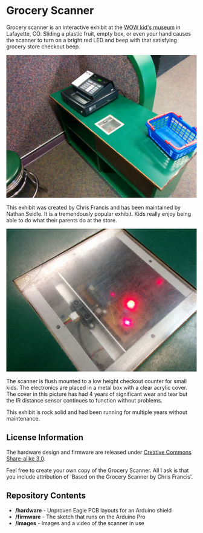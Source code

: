 Grocery Scanner
=======

Grocery scanner is an interactive exhibit at the [WOW kid's museum](http://www.wowchildrensmuseum.org/) in Lafayette, CO. Sliding a plastic fruit, empty box, or even your hand causes the scanner to turn on a bright red LED and beep with that satisfying grocery store checkout beep.

![The scanner installed in low height checkout counter](https://raw.githubusercontent.com/nseidle/WOW-Scanner/master/images/Scanner-Low-Height-Checkout.jpg)

This exhibit was created by Chris Francis and has been maintained by Nathan Seidle. It is a tremendously popular exhibit. Kids really enjoy being able to do what their parents do at the store.

![Scanner installed](https://raw.githubusercontent.com/nseidle/WOW-Scanner/master/images/Scanner.jpg)  

The scanner is flush mounted to a low height checkout counter for small kids. The electronics are placed in a metal box with a clear acrylic cover. The cover in this picture has had 4 years of significant wear and tear but the IR distance sensor continues to function without problems.

This exhibit is rock solid and had been running for multiple years without maintenance.

License Information
-------------------

The hardware design and firmware are released under [Creative Commons Share-alike 3.0](http://creativecommons.org/licenses/by-sa/3.0/).  

Feel free to create your own copy of the Grocery Scanner. All I ask is that you include attribution of 'Based on the Grocery Scanner by Chris Francis'.

Repository Contents
-------------------
* **/hardware** - Unproven Eagle PCB layouts for an Arduino shield 
* **/firmware** - The sketch that runs on the Arduino Pro 
* **/images** - Images and a video of the scanner in use